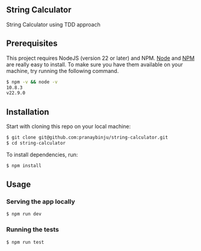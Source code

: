 ## String Calculator
String Calculator using TDD approach


## Prerequisites

This project requires NodeJS (version 22 or later) and NPM.
[Node](http://nodejs.org/) and [NPM](https://npmjs.org/) are really easy to install.
To make sure you have them available on your machine,
try running the following command.

```sh
$ npm -v && node -v
10.8.3
v22.9.0
```

## Installation

Start with cloning this repo on your local machine:

```sh
$ git clone git@github.com:pranaybinju/string-calculator.git
$ cd string-calculator
```

To install dependencies, run:

```sh
$ npm install
```

## Usage

### Serving the app locally

```sh
$ npm run dev
```

### Running the tests

```sh
$ npm run test
```
